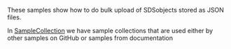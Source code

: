 These samples show how to do bulk upload of SDSobjects stored as JSON files.

In [SampleCollection](https://github.com/osisoft/sample-adh-bulk_upload-dotnet/tree/main/SampleCollections) we have sample collections that are used either by other samples on GitHub or samples from documentation
